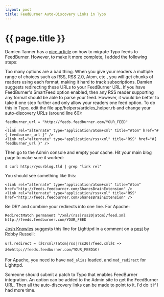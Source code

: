 ```yaml
--- 
layout: post
title: FeedBurner Auto-Discovery Links in Typo
---
```


{{ page.title }}
================

Damien Tanner has a [nice article](http://iamrice.org/articles/2006/03/30/migrating-typo-feeds-to-feedburner) on how to migrate Typo feeds to FeedBurner.  However, to make it more complete, I added the following steps:

Too many options are a bad thing.  When you give your readers a multiple range of choices such as RSS, RSS 2.0, Atom, etc., you will get chunks of readers using each format, making it hard to track subscriptions.  Damien suggests redirecting these URLs to your FeedBurner URL.  If you have FeedBurner's SmartFeed option enabled, then any RSS reader supporting any format should be able to parse your feed.  However, it would be better to take it one step further and only allow your readers one feed option.  To do this in Typo, edit the file app/helpers/articles_helper.rb and change your auto-discovery URLs (around line 60):

	feedburner_url = "http://feeds.feedburner.com/YOUR_FEED"
	. . . 
	<link rel="alternate" type="application/atom+xml" title="Atom" href="#{ feedburner_url }" />
	<link rel="alternate" type="application/rss+xml" title="RSS" href="#{ feedburner_url }" />

Then go to the Admin console and empty your cache.  Hit your main blog page to make sure it worked:

	$ curl http://yourblog.tld | grep "link rel"

You should see something like this:

	<link rel="alternate" type="application/atom+xml" title="Atom" href="http://feeds.feedburner.com/ShanesBrainExtension" />
	<link rel="alternate" type="application/rss+xml" title="RSS" href="http://feeds.feedburner.com/ShanesBrainExtension" />

Be DRY and combine your redirects into one line.  For Apache:

	RedirectMatch permanent ^/xml/(rss|rss20|atom)/feed.xml http://feeds.feedburner.com/YOUR_FEED

[Josh Knowles](http://joshknowles.com/) suggests this line for Lighttpd in a comment on a [post](http://www.robbyonrails.com/articles/2006/08/22/feedburner-and-lighttpd-redirects) by Robby Russell:

	url.redirect = (â€/xml/(atom|rss|rss20)/feed.xmlâ€ => â€œhttp://feeds.feedburner.com/YOUR_FEEDâ€)

For Apache, you need to have <code>mod\_alias</code> loaded, and <code>mod\_redirect</code> for Lighttpd.

Someone should submit a patch to Typo that enables FeedBurner integration.  An option can be added to the Admin site to get the FeedBurner URL.  Then all the auto-discovery links can be made to point to it.  I'd do it if I had more time.
